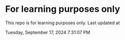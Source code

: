 # For learning purposes only
This repo is for learning purposes only.
Last updated at

Tuesday, September 17, 2024 7:31:07 PM

